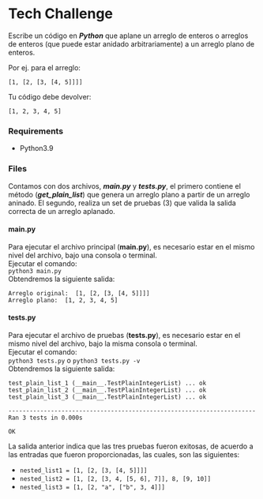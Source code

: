 # Tech Challenge

Escribe un código en ***Python*** que aplane un arreglo de enteros o arreglos de enteros (que puede estar anidado arbitrariamente) a un arreglo plano de enteros.  

Por ej. para el arreglo:
```
[1, [2, [3, [4, 5]]]]
```  
Tu código debe devolver:  
```
[1, 2, 3, 4, 5]
```

### Requirements
- Python3.9

### Files
Contamos con dos archivos, ***main.py*** y ***tests.py***, el primero contiene el método (***get_plain_list***) que genera un arreglo plano a partir de un arreglo aninado. El segundo, realiza un set de pruebas (3) que valida la salida correcta de un arreglo aplanado.  

#### main.py
Para ejecutar el archivo principal (__main.py__), es necesario estar en el mismo nivel del archivo, bajo una consola o terminal.  
Ejecutar el comando:  
`python3 main.py`  
Obtendremos la siguiente salida:  
```
Arreglo original:  [1, [2, [3, [4, 5]]]]
Arreglo plano:  [1, 2, 3, 4, 5]
```

#### tests.py
Para ejecutar el archivo de pruebas (__tests.py__), es necesario estar en el mismo nivel del archivo, bajo la misma consola o terminal.  
Ejecutar el comando:  
`python3 tests.py` o `python3 tests.py -v`  
Obtendremos la siguiente salida:  
```
test_plain_list_1 (__main__.TestPlainIntegerList) ... ok
test_plain_list_2 (__main__.TestPlainIntegerList) ... ok
test_plain_list_3 (__main__.TestPlainIntegerList) ... ok

----------------------------------------------------------------------
Ran 3 tests in 0.000s

OK
```  

La salida anterior indica que las tres pruebas fueron exitosas, de acuerdo a las entradas que fueron proporcionadas, las cuales, son las siguientes:

- `nested_list1 = [1, [2, [3, [4, 5]]]]`
- `nested_list2 = [1, [2, [3, 4, [5, 6], 7]], 8, [9, 10]]`
- `nested_list3 = [1, [2, "a", ["b", 3, 4]]]`
